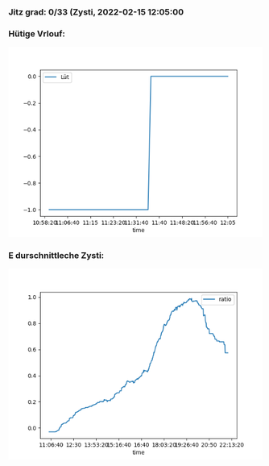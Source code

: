 ### Jitz grad: 0/33 (Zysti, 2022-02-15 12:05:00

### Hütige Vrlouf:
![Graph](Today.png)

### E durschnittleche Zysti:
![Graph](Zysti.png)